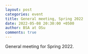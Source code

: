 ```yaml
---
layout: post
categories: event
title: General meeting, Spring 2022
date: 2022-05-08 20:30:00 +0500
author: BSA at OSu
comments: true
---
```


General meeting for Spring 2022.
